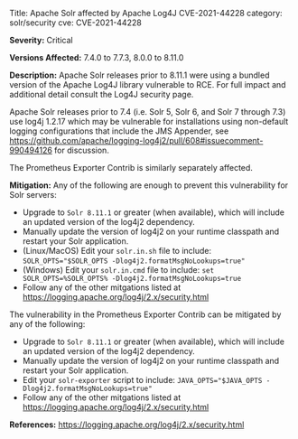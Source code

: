 Title: Apache Solr affected by Apache Log4J CVE-2021-44228
category: solr/security
cve: CVE-2021-44228

**Severity:**
Critical

**Versions Affected:**
7.4.0 to 7.7.3, 8.0.0 to 8.11.0

**Description:**
Apache Solr releases prior to 8.11.1 were using a bundled version of the Apache Log4J library vulnerable to RCE. For full impact and additional detail consult the Log4J security page.

Apache Solr releases prior to 7.4 (i.e. Solr 5, Solr 6, and Solr 7 through 7.3) use log4j 1.2.17 which may be vulnerable for installations using non-default logging configurations that include the JMS Appender, see <https://github.com/apache/logging-log4j2/pull/608#issuecomment-990494126> for discussion.

The Prometheus Exporter Contrib is similarly separately affected.

**Mitigation:**
Any of the following are enough to prevent this vulnerability for Solr servers:

* Upgrade to `Solr 8.11.1` or greater (when available), which will include an updated version of the log4j2 dependency.
* Manually update the version of log4j2 on your runtime classpath and restart your Solr application.
* (Linux/MacOS) Edit your `solr.in.sh` file to include:
  `SOLR_OPTS="$SOLR_OPTS -Dlog4j2.formatMsgNoLookups=true"`
* (Windows) Edit your `solr.in.cmd` file to include:
  `set SOLR_OPTS=%SOLR_OPTS% -Dlog4j2.formatMsgNoLookups=true`
* Follow any of the other mitgations listed at <https://logging.apache.org/log4j/2.x/security.html>

The vulnerability in the Prometheus Exporter Contrib can be mitigated by any of the following:

* Upgrade to `Solr 8.11.1` or greater (when available), which will include an updated version of the log4j2 dependency.
* Manually update the version of log4j2 on your runtime classpath and restart your Solr application.
* Edit your `solr-exporter` script to include:
  `JAVA_OPTS="$JAVA_OPTS -Dlog4j2.formatMsgNoLookups=true"`
* Follow any of the other mitgations listed at <https://logging.apache.org/log4j/2.x/security.html>

**References:**
<https://logging.apache.org/log4j/2.x/security.html>
